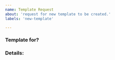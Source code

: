 ```yaml
---
name: Template Request
about: 'request for new template to be created.'
labels: 'new-template'

---
```


<!-- ISSUES MISSING IMPORTANT INFORMATION MAY BE CLOSED WITHOUT INVESTIGATION. -->


### Template for?

<!-- Name the CVE / Vulnerability / Exploit / Misconfiguration / Technology -->

### Details:

<!-- Required information to create a nuclei template such as exploit link / source / reference / vulnerable setup / search query / demo host -->